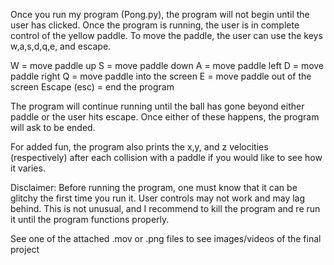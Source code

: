 Once you run my program (Pong.py), the program will not begin until the user has clicked. Once the program is running, the user is in complete control of the yellow paddle. To move the paddle, the user can use the keys w,a,s,d,q,e, and escape.

W = move paddle up
S = move paddle down
A = move paddle left
D = move paddle right
Q = move paddle into the screen
E = move paddle out of the screen
Escape (esc) = end the program

The program will continue running until the ball has gone beyond either paddle or the user hits escape. Once either of these happens, the program will ask to be ended.

For added fun, the program also prints the x,y, and z velocities (respectively) after each collision with a paddle if you would like to see how it varies.

Disclaimer: Before running the program, one must know that it can be glitchy the first time you run it. User controls may not work and may lag behind. This is not unusual, and I recommend to kill the program and re run it until the program functions properly.


See one of the attached .mov or .png files to see images/videos of the final project
